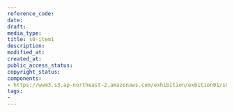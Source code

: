 ```yaml
---
reference_code: 
date: 
draft: 
media_type: 
title: s0-item1
description: 
modified_at: 
created_at: 
public_access_status: 
copyright_status: 
components:
- https://wwm3.s3.ap-northeast-2.amazonaws.com/exhibition/exbition01/s0-item1.png
tags:
- 
---
```

